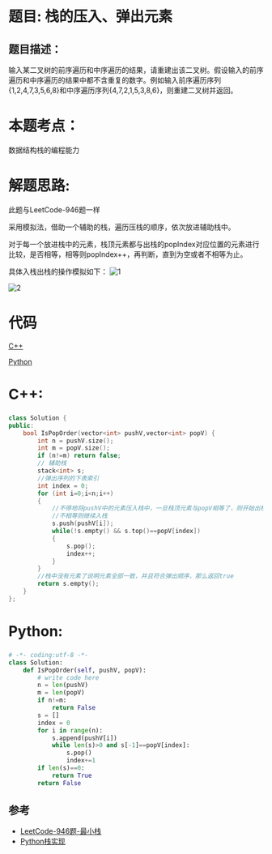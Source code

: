 # 题目: 栈的压入、弹出元素
## 题目描述：
输入某二叉树的前序遍历和中序遍历的结果，请重建出该二叉树。假设输入的前序遍历和中序遍历的结果中都不含重复的数字。例如输入前序遍历序列{1,2,4,7,3,5,6,8}和中序遍历序列{4,7,2,1,5,3,8,6}，则重建二叉树并返回。
# 本题考点：
  
  数据结构栈的编程能力
  
# 解题思路:
  此题与LeetCode-946题一样

   采用模拟法，借助一个辅助的栈，遍历压栈的顺序，依次放进辅助栈中。
   
   对于每一个放进栈中的元素，栈顶元素都与出栈的popIndex对应位置的元素进行比较，是否相等，相等则popIndex++，再判断，直到为空或者不相等为止。
   
   具体入栈出栈的操作模拟如下：
   ![1](https://github.com/bryceustc/CodingInterviews/blob/master/StackPushPopOrder/Images/1.png)
   
   ![2](https://github.com/bryceustc/CodingInterviews/blob/master/StackPushPopOrder/Images/2.png)
# 代码

[C++](./StackPushPopOrder.cpp)

[Python](./StackPushPopOrder.py)

# C++: 
### 
```c++
class Solution {
public:
    bool IsPopOrder(vector<int> pushV,vector<int> popV) {
        int n = pushV.size();
        int m = popV.size();
        if (n!=m) return false;
        // 辅助栈
        stack<int> s;
        //弹出序列的下表索引
        int index = 0;
        for (int i=0;i<n;i++)
        {
            //不停地将pushV中的元素压入栈中，一旦栈顶元素与popV相等了，则开始出栈
            //不相等则继续入栈
            s.push(pushV[i]);
            while(!s.empty() && s.top()==popV[index])
            {
                s.pop();
                index++;
            }
        }
        //栈中没有元素了说明元素全部一致，并且符合弹出顺序，那么返回true
        return s.empty();
    }
};
```

# Python:
### 
```python
# -*- coding:utf-8 -*-
class Solution:
    def IsPopOrder(self, pushV, popV):
        # write code here
        n = len(pushV)
        m = len(popV)
        if n!=m:
            return False
        s = []
        index = 0
        for i in range(n):
            s.append(pushV[i])
            while len(s)>0 and s[-1]==popV[index]:
                s.pop()
                index+=1
        if len(s)==0:
            return True
        return False
```
## 参考
  -  [LeetCode-946题-最小栈](https://github.com/bryceustc/LeetCode_Note/blob/master/cpp/Validate-Stack-Sequences/README.md)
  -  [Python栈实现](https://www.jianshu.com/p/1327cc0de255)


